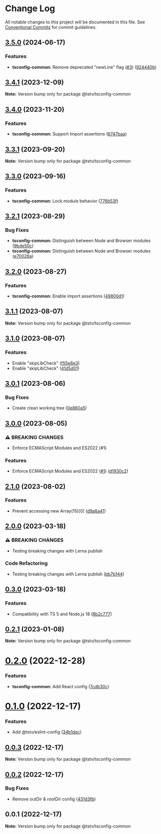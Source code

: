 # Change Log

All notable changes to this project will be documented in this file. See [Conventional Commits](https://conventionalcommits.org) for commit guidelines.

## [3.5.0](https://github.com/typescripttv/tsconfigs/compare/@tstv/tsconfig-common@3.4.1...@tstv/tsconfig-common@3.5.0) (2024-06-17)

### Features

- **tsconfig-common:** Remove deprecated "newLine" flag ([#3](https://github.com/typescripttv/tsconfigs/issues/3)) ([924440b](https://github.com/typescripttv/tsconfigs/commit/924440bc6b4917c91a016b70fca8e016803d6d06))

## [3.4.1](https://github.com/typescripttv/tsconfigs/compare/@tstv/tsconfig-common@3.4.0...@tstv/tsconfig-common@3.4.1) (2023-12-09)

**Note:** Version bump only for package @tstv/tsconfig-common

## [3.4.0](https://github.com/typescripttv/tsconfigs/compare/@tstv/tsconfig-common@3.3.1...@tstv/tsconfig-common@3.4.0) (2023-11-20)

### Features

- **tsconfig-common:** Support Import assertions ([6747baa](https://github.com/typescripttv/tsconfigs/commit/6747baa0bfe662f0b409a5944d52e5c200077473))

## [3.3.1](https://github.com/typescripttv/tsconfigs/compare/@tstv/tsconfig-common@3.3.0...@tstv/tsconfig-common@3.3.1) (2023-09-20)

**Note:** Version bump only for package @tstv/tsconfig-common

## [3.3.0](https://github.com/typescripttv/tsconfigs/compare/@tstv/tsconfig-common@3.2.1...@tstv/tsconfig-common@3.3.0) (2023-09-16)

### Features

- **tsconfig-common:** Lock module behavior ([776b53f](https://github.com/typescripttv/tsconfigs/commit/776b53f1275be1d37aca1d0ef7b376ada7fec5b7))

## [3.2.1](https://github.com/typescripttv/tsconfigs/compare/@tstv/tsconfig-common@3.2.0...@tstv/tsconfig-common@3.2.1) (2023-08-29)

### Bug Fixes

- **tsconfig-common:** Distinguish between Node and Browser modules ([9bde50c](https://github.com/typescripttv/tsconfigs/commit/9bde50c79396d5809eefb4dd5ba792d64b154cd1))
- **tsconfig-common:** Distinguish between Node and Browser modules ([e70026a](https://github.com/typescripttv/tsconfigs/commit/e70026a465088696cf6ad106450f57de33caa1e8))

## [3.2.0](https://github.com/typescripttv/tsconfigs/compare/@tstv/tsconfig-common@3.1.1...@tstv/tsconfig-common@3.2.0) (2023-08-27)

### Features

- **tsconfig-common:** Enable import assertions ([49800d1](https://github.com/typescripttv/tsconfigs/commit/49800d17e7b6b815e7c182000b6fa4b313bfa0f7))

## [3.1.1](https://github.com/typescripttv/tsconfigs/compare/@tstv/tsconfig-common@3.1.0...@tstv/tsconfig-common@3.1.1) (2023-08-07)

**Note:** Version bump only for package @tstv/tsconfig-common

## [3.1.0](https://github.com/typescripttv/tsconfigs/compare/@tstv/tsconfig-common@3.0.1...@tstv/tsconfig-common@3.1.0) (2023-08-07)

### Features

- Enable "skipLibCheck" ([f55e8e3](https://github.com/typescripttv/tsconfigs/commit/f55e8e3c645f3ebe87bc113e8969c675e474af5e))
- Enable "skipLibCheck" ([41d5d01](https://github.com/typescripttv/tsconfigs/commit/41d5d01243dbc3e2570f520f8d2818d64e8f2560))

## [3.0.1](https://github.com/typescripttv/tsconfigs/compare/@tstv/tsconfig-common@3.0.0...@tstv/tsconfig-common@3.0.1) (2023-08-06)

### Bug Fixes

- Create clean working tree ([0e860a5](https://github.com/typescripttv/tsconfigs/commit/0e860a505d4527c444ed7fbaad7e0a6c2e817867))

## [3.0.0](https://github.com/typescripttv/tsconfigs/compare/@tstv/tsconfig-common@2.1.0...@tstv/tsconfig-common@3.0.0) (2023-08-05)

### ⚠ BREAKING CHANGES

- Enforce ECMAScript Modules and ES2022 (#1)

### Features

- Enforce ECMAScript Modules and ES2022 ([#1](https://github.com/typescripttv/tsconfigs/issues/1)) ([d1930c2](https://github.com/typescripttv/tsconfigs/commit/d1930c2b470b43ac09875afe4e24f52a1e3e794c))

## [2.1.0](https://github.com/typescripttv/tsconfigs/compare/@tstv/tsconfig-common@2.0.0...@tstv/tsconfig-common@2.1.0) (2023-08-02)

### Features

- Prevent accessing new Array(15)[0] ([d9a6a41](https://github.com/typescripttv/tsconfigs/commit/d9a6a4105bad13355d3c89a5e278c08b6a0445a8))

## [2.0.0](https://github.com/typescripttv/tsconfigs/compare/@tstv/tsconfig-common@0.3.0...@tstv/tsconfig-common@2.0.0) (2023-03-18)

### ⚠ BREAKING CHANGES

- Testing breaking changes with Lerna publish

### Code Refactoring

- Testing breaking changes with Lerna publish ([bb7b144](https://github.com/typescripttv/tsconfigs/commit/bb7b1440d6358d574778b29da0ef449726ced9a6))

## [0.3.0](https://github.com/typescripttv/tsconfigs/compare/@tstv/tsconfig-common@0.2.1...@tstv/tsconfig-common@0.3.0) (2023-03-18)

### Features

- Compatibility with TS 5 and Node.js 18 ([8b2c777](https://github.com/typescripttv/tsconfigs/commit/8b2c77729113ea6d5d8032c3bcf9d5505c77b573))

## [0.2.1](https://github.com/typescripttv/tsconfigs/compare/@tstv/tsconfig-common@0.2.0...@tstv/tsconfig-common@0.2.1) (2023-01-08)

**Note:** Version bump only for package @tstv/tsconfig-common

# [0.2.0](https://github.com/typescripttv/tsconfigs/compare/@tstv/tsconfig-common@0.1.0...@tstv/tsconfig-common@0.2.0) (2022-12-28)

### Features

- **tsconfig-common:** Add React config ([7cdb30c](https://github.com/typescripttv/tsconfigs/commit/7cdb30c7809dbcf6e7061ddcc7339bd17669ecd3))

# [0.1.0](https://github.com/typescripttv/tsconfigs/compare/@tstv/tsconfig-common@0.0.3...@tstv/tsconfig-common@0.1.0) (2022-12-17)

### Features

- Add @tstv/eslint-config ([34b1dec](https://github.com/typescripttv/tsconfigs/commit/34b1deca2b35acf07fcb64d49270f5882a9c943c))

## [0.0.3](https://github.com/typescripttv/tsconfigs/compare/@tstv/tsconfig-common@0.0.2...@tstv/tsconfig-common@0.0.3) (2022-12-17)

**Note:** Version bump only for package @tstv/tsconfig-common

## [0.0.2](https://github.com/typescripttv/tsconfigs/compare/@tstv/tsconfig-common@0.0.1...@tstv/tsconfig-common@0.0.2) (2022-12-17)

### Bug Fixes

- Remove outDir & rootDir config ([431d3fb](https://github.com/typescripttv/tsconfigs/commit/431d3fbdd6120d7edaa11f547f8d3f616e5f4f07))

## 0.0.1 (2022-12-17)

**Note:** Version bump only for package @tstv/tsconfig-common
